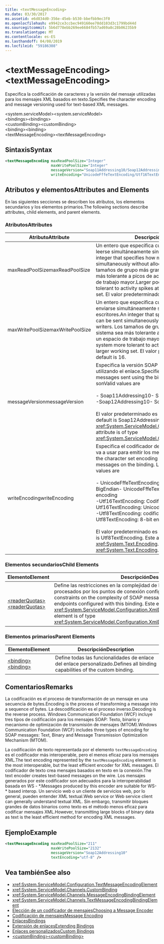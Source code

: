 ```yaml
---
title: <textMessageEncoding>
ms.date: 03/30/2017
ms.assetid: e6d834d0-356e-45eb-b530-bbefbb9ec3f0
ms.openlocfilehash: e9942ce3ccbec949160ee70dd103d3c1799bd44d
ms.sourcegitcommit: 5b6d778ebb269ee6684fb57ad69a8c28b06235b9
ms.translationtype: MT
ms.contentlocale: es-ES
ms.lasthandoff: 04/08/2019
ms.locfileid: "59186308"
---
```

# <a name="textmessageencoding"></a><span data-ttu-id="28f40-101">\<textMessageEncoding></span><span class="sxs-lookup"><span data-stu-id="28f40-101">\<textMessageEncoding></span></span>
<span data-ttu-id="28f40-102">Especifica la codificación de caracteres y la versión del mensaje utilizadas para los mensajes XML basados en texto.</span><span class="sxs-lookup"><span data-stu-id="28f40-102">Specifies the character encoding and message versioning used for text-based XML messages.</span></span>  
  
 <span data-ttu-id="28f40-103">\<system.serviceModel></span><span class="sxs-lookup"><span data-stu-id="28f40-103">\<system.serviceModel></span></span>  
<span data-ttu-id="28f40-104">\<bindings></span><span class="sxs-lookup"><span data-stu-id="28f40-104">\<bindings></span></span>  
<span data-ttu-id="28f40-105">\<customBinding></span><span class="sxs-lookup"><span data-stu-id="28f40-105">\<customBinding></span></span>  
<span data-ttu-id="28f40-106">\<binding></span><span class="sxs-lookup"><span data-stu-id="28f40-106">\<binding></span></span>  
<span data-ttu-id="28f40-107">\<textMessageEncoding></span><span class="sxs-lookup"><span data-stu-id="28f40-107">\<textMessageEncoding></span></span>  
  
## <a name="syntax"></a><span data-ttu-id="28f40-108">Sintaxis</span><span class="sxs-lookup"><span data-stu-id="28f40-108">Syntax</span></span>  
  
```xml  
<textMessageEncoding maxReadPoolSize="Integer"
                     maxWritePoolSize="Integer"
                     messageVersion="Soap11Addressing10/Soap12Addressing10"
                     writeEncoding="UnicodeFffeTextEncoding/Utf16TextEncoding/Utf8TextEncoding" />
```  
  
## <a name="attributes-and-elements"></a><span data-ttu-id="28f40-109">Atributos y elementos</span><span class="sxs-lookup"><span data-stu-id="28f40-109">Attributes and Elements</span></span>  
 <span data-ttu-id="28f40-110">En las siguientes secciones se describen los atributos, los elementos secundarios y los elementos primarios.</span><span class="sxs-lookup"><span data-stu-id="28f40-110">The following sections describe attributes, child elements, and parent elements.</span></span>  
  
### <a name="attributes"></a><span data-ttu-id="28f40-111">Atributos</span><span class="sxs-lookup"><span data-stu-id="28f40-111">Attributes</span></span>  
  
|<span data-ttu-id="28f40-112">Atributo</span><span class="sxs-lookup"><span data-stu-id="28f40-112">Attribute</span></span>|<span data-ttu-id="28f40-113">Descripción</span><span class="sxs-lookup"><span data-stu-id="28f40-113">Description</span></span>|  
|---------------|-----------------|  
|<span data-ttu-id="28f40-114">maxReadPoolSize</span><span class="sxs-lookup"><span data-stu-id="28f40-114">maxReadPoolSize</span></span>|<span data-ttu-id="28f40-115">Un entero que especifica cuántos mensajes pueden leerse simultáneamente sin asignar nuevos lectores.</span><span class="sxs-lookup"><span data-stu-id="28f40-115">An integer that specifies how many messages can be read simultaneously without allocating new readers.</span></span> <span data-ttu-id="28f40-116">Los tamaños de grupo más grandes hacen que el sistema sea más tolerante a picos de actividad a costa de un espacio de trabajo mayor.</span><span class="sxs-lookup"><span data-stu-id="28f40-116">Larger pool sizes make the system more tolerant to activity spikes at the cost of a larger working set.</span></span> <span data-ttu-id="28f40-117">El valor predeterminado es 64.</span><span class="sxs-lookup"><span data-stu-id="28f40-117">The default is 64.</span></span>|  
|<span data-ttu-id="28f40-118">maxWritePoolSize</span><span class="sxs-lookup"><span data-stu-id="28f40-118">maxWritePoolSize</span></span>|<span data-ttu-id="28f40-119">Un entero que especifica cuántos mensajes pueden enviarse simultáneamente sin asignar nuevos escritores.</span><span class="sxs-lookup"><span data-stu-id="28f40-119">An integer that specifies how many messages can be sent simultaneously without allocating new writers.</span></span> <span data-ttu-id="28f40-120">Los tamaños de grupo más grandes hacen que el sistema sea más tolerante a picos de actividad a costa de un espacio de trabajo mayor.</span><span class="sxs-lookup"><span data-stu-id="28f40-120">Larger pool sizes make the system more tolerant to activity spikes at the cost of a larger working set.</span></span> <span data-ttu-id="28f40-121">El valor predeterminado es 16.</span><span class="sxs-lookup"><span data-stu-id="28f40-121">The default is 16.</span></span>|  
|<span data-ttu-id="28f40-122">messageVersion</span><span class="sxs-lookup"><span data-stu-id="28f40-122">messageVersion</span></span>|<span data-ttu-id="28f40-123">Especifica la versión SOAP de los mensajes enviados utilizando el enlace.</span><span class="sxs-lookup"><span data-stu-id="28f40-123">Specifies the SOAP version of the messages sent using the binding.</span></span> <span data-ttu-id="28f40-124">Los valores válidos son</span><span class="sxs-lookup"><span data-stu-id="28f40-124">Valid values are</span></span><br /><br /> <span data-ttu-id="28f40-125">-   Soap11Addressing10</span><span class="sxs-lookup"><span data-stu-id="28f40-125">-   Soap11Addressing10</span></span><br /><span data-ttu-id="28f40-126">-Soap12Addressing10</span><span class="sxs-lookup"><span data-stu-id="28f40-126">-   Soap12Addressing10</span></span><br /><br /> <span data-ttu-id="28f40-127">El valor predeterminado es Soap12Addressing10.</span><span class="sxs-lookup"><span data-stu-id="28f40-127">The default is Soap12Addressing10.</span></span> <span data-ttu-id="28f40-128">Este atributo es del tipo <xref:System.ServiceModel.Channels.MessageVersion>.</span><span class="sxs-lookup"><span data-stu-id="28f40-128">This attribute is of type <xref:System.ServiceModel.Channels.MessageVersion>.</span></span>|  
|<span data-ttu-id="28f40-129">writeEncoding</span><span class="sxs-lookup"><span data-stu-id="28f40-129">writeEncoding</span></span>|<span data-ttu-id="28f40-130">Especifica el codificador del juego de caracteres que se va a usar para emitir los mensajes en el enlace.</span><span class="sxs-lookup"><span data-stu-id="28f40-130">Specifies the character set encoding to be used for emitting messages on the binding.</span></span> <span data-ttu-id="28f40-131">Los valores válidos son</span><span class="sxs-lookup"><span data-stu-id="28f40-131">Valid values are</span></span><br /><br /> <span data-ttu-id="28f40-132">-   UnicodeFffeTextEncoding: Codificación Unicode BigEndian</span><span class="sxs-lookup"><span data-stu-id="28f40-132">-   UnicodeFffeTextEncoding: Unicode BigEndian encoding</span></span><br /><span data-ttu-id="28f40-133">-Utf16TextEncoding: Codificación Unicode</span><span class="sxs-lookup"><span data-stu-id="28f40-133">-   Utf16TextEncoding: Unicode encoding</span></span><br /><span data-ttu-id="28f40-134">-Utf8TextEncoding: codificación de 8 bits</span><span class="sxs-lookup"><span data-stu-id="28f40-134">-   Utf8TextEncoding: 8-bit encoding</span></span><br /><br /> <span data-ttu-id="28f40-135">El valor predeterminado es Utf8TextEncoding.</span><span class="sxs-lookup"><span data-stu-id="28f40-135">The default is Utf8TextEncoding.</span></span> <span data-ttu-id="28f40-136">Este atributo es del tipo <xref:System.Text.Encoding>.</span><span class="sxs-lookup"><span data-stu-id="28f40-136">This attribute is of type <xref:System.Text.Encoding>.</span></span>|  
  
### <a name="child-elements"></a><span data-ttu-id="28f40-137">Elementos secundarios</span><span class="sxs-lookup"><span data-stu-id="28f40-137">Child Elements</span></span>  
  
|<span data-ttu-id="28f40-138">Elemento</span><span class="sxs-lookup"><span data-stu-id="28f40-138">Element</span></span>|<span data-ttu-id="28f40-139">Descripción</span><span class="sxs-lookup"><span data-stu-id="28f40-139">Description</span></span>|  
|-------------|-----------------|  
|[<span data-ttu-id="28f40-140">\<readerQuotas></span><span class="sxs-lookup"><span data-stu-id="28f40-140">\<readerQuotas></span></span>](https://docs.microsoft.com/previous-versions/dotnet/netframework-4.0/ms731325(v=vs.100))|<span data-ttu-id="28f40-141">Define las restricciones en la complejidad de los mensajes SOAP que pueden ser procesados por los puntos de conexión configurados con este enlace.</span><span class="sxs-lookup"><span data-stu-id="28f40-141">Defines the constraints on the complexity of SOAP messages that can be processed by endpoints configured with this binding.</span></span> <span data-ttu-id="28f40-142">Este elemento es del tipo <xref:System.ServiceModel.Configuration.XmlDictionaryReaderQuotasElement>.</span><span class="sxs-lookup"><span data-stu-id="28f40-142">This element is of type <xref:System.ServiceModel.Configuration.XmlDictionaryReaderQuotasElement>.</span></span>|  
  
### <a name="parent-elements"></a><span data-ttu-id="28f40-143">Elementos primarios</span><span class="sxs-lookup"><span data-stu-id="28f40-143">Parent Elements</span></span>  
  
|<span data-ttu-id="28f40-144">Elemento</span><span class="sxs-lookup"><span data-stu-id="28f40-144">Element</span></span>|<span data-ttu-id="28f40-145">Descripción</span><span class="sxs-lookup"><span data-stu-id="28f40-145">Description</span></span>|  
|-------------|-----------------|  
|[<span data-ttu-id="28f40-146">\<binding></span><span class="sxs-lookup"><span data-stu-id="28f40-146">\<binding></span></span>](../../../../../docs/framework/misc/binding.md)|<span data-ttu-id="28f40-147">Define todas las funcionalidades de enlace del enlace personalizado.</span><span class="sxs-lookup"><span data-stu-id="28f40-147">Defines all binding capabilities of the custom binding.</span></span>|  
  
## <a name="remarks"></a><span data-ttu-id="28f40-148">Comentarios</span><span class="sxs-lookup"><span data-stu-id="28f40-148">Remarks</span></span>  
 <span data-ttu-id="28f40-149">La codificación es el proceso de transformación de un mensaje en una secuencia de bytes.</span><span class="sxs-lookup"><span data-stu-id="28f40-149">Encoding is the process of transforming a message into a sequence of bytes.</span></span> <span data-ttu-id="28f40-150">La descodificación es el proceso inverso.</span><span class="sxs-lookup"><span data-stu-id="28f40-150">Decoding is the reverse process.</span></span> <span data-ttu-id="28f40-151">Windows Communication Foundation (WCF) incluye tres tipos de codificación para los mensajes SOAP: Texto, binario y mecanismo de optimización de transmisión de mensajes (MTOM).</span><span class="sxs-lookup"><span data-stu-id="28f40-151">Windows Communication Foundation (WCF) includes three types of encoding for SOAP messages: Text, Binary and Message Transmission Optimization Mechanism (MTOM).</span></span>  
  
 <span data-ttu-id="28f40-152">La codificación de texto representada por el elemento `textMessageEncoding` es el codificador más interoperable, pero el menos eficaz para los mensajes XML.</span><span class="sxs-lookup"><span data-stu-id="28f40-152">The text encoding represented by the `textMessageEncoding` element is the most interoperable, but the least efficient encoder for XML messages.</span></span>  <span data-ttu-id="28f40-153">El codificador de texto crea mensajes basados en texto en la conexión.</span><span class="sxs-lookup"><span data-stu-id="28f40-153">The text encoder creates text-based messages on the wire.</span></span> <span data-ttu-id="28f40-154">Los mensajes generados por este codificador son adecuados para la interoperabilidad basada en WS - \*.</span><span class="sxs-lookup"><span data-stu-id="28f40-154">Messages produced by this encoder are suitable for WS-\* based interop.</span></span> <span data-ttu-id="28f40-155">Un servicio web o un cliente de servicios web, por lo general, pueden entender XML textual.</span><span class="sxs-lookup"><span data-stu-id="28f40-155">Web service or Web service client can generally understand textual XML.</span></span> <span data-ttu-id="28f40-156">Sin embargo, transmitir bloques grandes de datos binarios como texto es el método menos eficaz para codificar mensajes XML.</span><span class="sxs-lookup"><span data-stu-id="28f40-156">However, transmitting large blocks of binary data as text is the least efficient method for encoding XML messages.</span></span>  
  
## <a name="example"></a><span data-ttu-id="28f40-157">Ejemplo</span><span class="sxs-lookup"><span data-stu-id="28f40-157">Example</span></span>  
  
```xml  
<textMessageEncoding maxReadPoolSize="211"
                     maxWritePoolSize="2132"
                     messageVersion="Soap12Addressing10"
                     textEncoding="utf-8" />
```  
  
## <a name="see-also"></a><span data-ttu-id="28f40-158">Vea también</span><span class="sxs-lookup"><span data-stu-id="28f40-158">See also</span></span>

- <xref:System.ServiceModel.Configuration.TextMessageEncodingElement>
- <xref:System.ServiceModel.Channels.CustomBinding>
- <xref:System.ServiceModel.Channels.MessageEncodingBindingElement>
- <xref:System.ServiceModel.Channels.TextMessageEncodingBindingElement>
- [<span data-ttu-id="28f40-159">Elección de un codificador de mensajes</span><span class="sxs-lookup"><span data-stu-id="28f40-159">Choosing a Message Encoder</span></span>](../../../../../docs/framework/wcf/feature-details/choosing-a-message-encoder.md)
- [<span data-ttu-id="28f40-160">Codificación de mensajes</span><span class="sxs-lookup"><span data-stu-id="28f40-160">Message Encoding</span></span>](../../../../../docs/framework/configure-apps/file-schema/wcf/message-encoding.md)
- [<span data-ttu-id="28f40-161">Enlaces</span><span class="sxs-lookup"><span data-stu-id="28f40-161">Bindings</span></span>](../../../../../docs/framework/wcf/bindings.md)
- [<span data-ttu-id="28f40-162">Extensión de enlaces</span><span class="sxs-lookup"><span data-stu-id="28f40-162">Extending Bindings</span></span>](../../../../../docs/framework/wcf/extending/extending-bindings.md)
- [<span data-ttu-id="28f40-163">Enlaces personalizados</span><span class="sxs-lookup"><span data-stu-id="28f40-163">Custom Bindings</span></span>](../../../../../docs/framework/wcf/extending/custom-bindings.md)
- [<span data-ttu-id="28f40-164">\<customBinding></span><span class="sxs-lookup"><span data-stu-id="28f40-164">\<customBinding></span></span>](../../../../../docs/framework/configure-apps/file-schema/wcf/custombinding.md)
